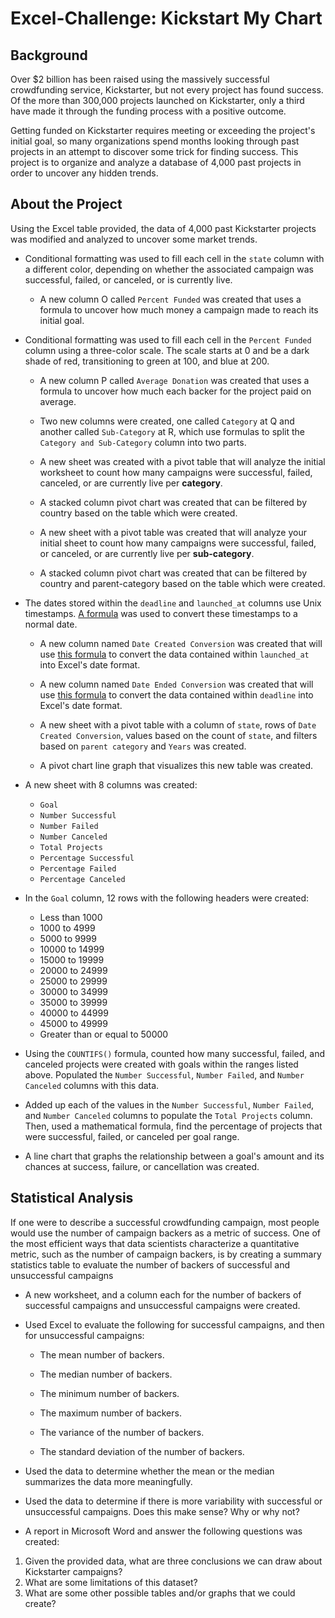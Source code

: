 # Excel-Challenge: Kickstart My Chart

## Background

Over $2 billion has been raised using the massively successful crowdfunding service, Kickstarter, but not every project has found success. Of the more than 300,000 projects launched on Kickstarter, only a third have made it through the funding process with a positive outcome.

Getting funded on Kickstarter requires meeting or exceeding the project's initial goal, so many organizations spend months looking through past projects in an attempt to discover some trick for finding success. This project is to organize and analyze a database of 4,000 past projects in order to uncover any hidden trends.

## About the Project

Using the Excel table provided, the data of 4,000 past Kickstarter projects was modified and analyzed to uncover some market trends.

* Conditional formatting was used to fill each cell in the `state` column with a different color, depending on whether the associated campaign was successful, failed, or canceled, or is currently live.

  * A new column O called `Percent Funded` was created that uses a formula to uncover how much money a campaign made to reach its initial goal.

* Conditional formatting was used to fill each cell in the `Percent Funded` column using a three-color scale. The scale starts at 0 and be a dark shade of red, transitioning to green at 100, and blue at 200.

  * A new column P called `Average Donation` was created that uses a formula to uncover how much each backer for the project paid on average.

  * Two new columns were created, one called `Category` at Q and another called `Sub-Category` at R, which use formulas to split the `Category and Sub-Category` column into two parts.


  * A new sheet was created with a pivot table that will analyze the initial worksheet to count how many campaigns were successful, failed, canceled, or are currently live per **category**.

  * A stacked column pivot chart was created that can be filtered by country based on the table which were created.

  * A new sheet with a pivot table was created that will analyze your initial sheet to count how many campaigns were successful, failed, or canceled, or are currently live per **sub-category**.

  * A stacked column pivot chart was created that can be filtered by country and parent-category based on the table which were created.

* The dates stored within the `deadline` and `launched_at` columns use Unix timestamps. [A formula](https://www.extendoffice.com/documents/excel/2473-excel-timestamp-to-date.html) was used to convert these timestamps to a normal date.

  * A new column named `Date Created Conversion` was created that will use [this formula](https://www.extendoffice.com/documents/excel/2473-excel-timestamp-to-date.html) to convert the data contained within `launched_at` into Excel's date format.

  * A new column named `Date Ended Conversion` was created that will use [this formula](https://www.extendoffice.com/documents/excel/2473-excel-timestamp-to-date.html) to convert the data contained within `deadline` into Excel's date format.

  * A new sheet with a pivot table with a column of `state`, rows of `Date Created Conversion`, values based on the count of `state`, and filters based on `parent category` and `Years` was created.

  * A pivot chart line graph that visualizes this new table was created.
  
* A new sheet with 8 columns was created:

  * `Goal`
  * `Number Successful`
  * `Number Failed`
  * `Number Canceled`
  * `Total Projects`
  * `Percentage Successful`
  * `Percentage Failed`
  * `Percentage Canceled`

* In the `Goal` column, 12 rows with the following headers were created:

  * Less than 1000
  * 1000 to 4999
  * 5000 to 9999
  * 10000 to 14999
  * 15000 to 19999
  * 20000 to 24999
  * 25000 to 29999
  * 30000 to 34999
  * 35000 to 39999
  * 40000 to 44999
  * 45000 to 49999
  * Greater than or equal to 50000

* Using the `COUNTIFS()` formula, counted how many successful, failed, and canceled projects were created with goals within the ranges listed above. Populated the `Number Successful`, `Number Failed`, and `Number Canceled` columns with this data.

* Added up each of the values in the `Number Successful`, `Number Failed`, and `Number Canceled` columns to populate the `Total Projects` column. Then, used a mathematical formula, find the percentage of projects that were successful, failed, or canceled per goal range.

* A line chart that graphs the relationship between a goal's amount and its chances at success, failure, or cancellation was created.

## Statistical Analysis

If one were to describe a successful crowdfunding campaign, most people would use the number of campaign backers as a metric of success. One of the most efficient ways that data scientists characterize a quantitative metric, such as the number of campaign backers, is by creating a summary statistics table to evaluate the number of backers of successful and unsuccessful campaigns

* A new worksheet, and a column each for the number of backers of successful campaigns and unsuccessful campaigns were created.

* Used Excel to evaluate the following for successful campaigns, and then for unsuccessful campaigns:

  * The mean number of backers.

  * The median number of backers.

  * The minimum number of backers.

  * The maximum number of backers.

  * The variance of the number of backers.

  * The standard deviation of the number of backers.

* Used the data to determine whether the mean or the median summarizes the data more meaningfully.

* Used the data to determine if there is more variability with successful or unsuccessful campaigns. Does this make sense? Why or why not?

* A report in Microsoft Word and answer the following questions was created:

1. Given the provided data, what are three conclusions we can draw about Kickstarter campaigns?
2. What are some limitations of this dataset?
3. What are some other possible tables and/or graphs that we could create?



